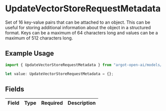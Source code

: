 # UpdateVectorStoreRequestMetadata

Set of 16 key-value pairs that can be attached to an object. This can be useful for storing additional information about the object in a structured format. Keys can be a maximum of 64 characters long and values can be a maximum of 512 characters long.


## Example Usage

```typescript
import { UpdateVectorStoreRequestMetadata } from "argot-open-ai/models/components";

let value: UpdateVectorStoreRequestMetadata = {};
```

## Fields

| Field       | Type        | Required    | Description |
| ----------- | ----------- | ----------- | ----------- |